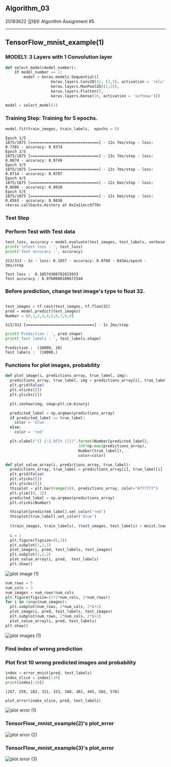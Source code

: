 ## Algorithm_03

20183622 김태우 Algorithm Assignment #5

---
## TensorFlow_mnist_example(1)
### MODEL1: 3 Layers with 1 Convolution layer
```python
def select_model(model_number):
    if model_number == 1:
        model = keras.models.Sequential([
                    keras.layers.Conv2D(32, (3,3), activation = 'relu', input_shape = (28, 28,1)),  # layer 1 
                    keras.layers.MaxPool2D((2,2)),                                                  # layer 2 
                    keras.layers.Flatten(),
                    keras.layers.Dense(10, activation = 'softmax')])                                # layer 3
```

```python
model = select_model(1)
```

### Training Step: Training for 5 epochs.

```python
model.fit(train_images, train_labels,  epochs = 5)
```

```
Epoch 1/5
1875/1875 [==============================] - 13s 7ms/step - loss: 0.7381 - accuracy: 0.9374
Epoch 2/5
1875/1875 [==============================] - 13s 7ms/step - loss: 0.0874 - accuracy: 0.9749
Epoch 3/5
1875/1875 [==============================] - 12s 7ms/step - loss: 0.0714 - accuracy: 0.9787
Epoch 4/5
1875/1875 [==============================] - 12s 6ms/step - loss: 0.0606 - accuracy: 0.9810
Epoch 5/5
1875/1875 [==============================] - 12s 6ms/step - loss: 0.0563 - accuracy: 0.9830
<keras.callbacks.History at 0x2a11ecc9f70>
```

### Test Step
### Perform Test with Test data

```python
test_loss, accuracy = model.evaluate(test_images, test_labels, verbose = 2)
print('\nTest loss : ', test_loss)
print('Test accuracy :', accuracy)
```

```
313/313 - 1s - loss: 0.1057 - accuracy: 0.9760 - 843ms/epoch - 3ms/step

Test loss :  0.10574308782815933
Test accuracy : 0.9760000109672546
```

### Before prediction, change test image's type to float 32.

```python

test_images = tf.cast(test_images, tf.float32)
pred = model.predict(test_images)
Number = [0,1,2,3,4,5,6,7,8,9]
```

```
313/313 [==============================] - 1s 2ms/step
```

```python
print('Prediction : ', pred.shape)
print('Test labels : ', test_labels.shape)
```

```
Prediction :  (10000, 10)
Test labels :  (10000,)
```

### Functions for plot images, probability

```python
def plot_image(i, predictions_array, true_label, img):
  predictions_array, true_label, img = predictions_array[i], true_label[i], img[i]
  plt.grid(False)
  plt.xticks([])
  plt.yticks([])

  plt.imshow(img, cmap=plt.cm.binary)

  predicted_label = np.argmax(predictions_array)
  if predicted_label == true_label:
    color = 'blue'
  else:
    color = 'red'

  plt.xlabel("{} {:2.0f}% ({})".format(Number[predicted_label],
                                100*np.max(predictions_array),
                                Number[true_label]),
                                color=color)

def plot_value_array(i, predictions_array, true_label):
  predictions_array, true_label = predictions_array[i], true_label[i]
  plt.grid(False)
  plt.xticks([])
  plt.yticks([])
  thisplot = plt.bar(range(10), predictions_array, color="#777777")
  plt.ylim([0, 1])
  predicted_label = np.argmax(predictions_array)
  plt.xticks(Number)

  thisplot[predicted_label].set_color('red')
  thisplot[true_label].set_color('blue')
  
  (train_images, train_labels), (test_images, test_labels) = mnist.load_data()
  
  i = 1
  plt.figure(figsize=(6,3))
  plt.subplot(1,2,1)
  plot_image(i, pred, test_labels, test_images)
  plt.subplot(1,2,2)
  plot_value_array(i, pred,  test_labels)
  plt.show()
```
![plot image (1)](https://user-images.githubusercontent.com/69046742/173229623-0443e748-ca0c-4b3e-8471-4011241f4095.png)

```python
num_rows = 5
num_cols = 3
num_images = num_rows*num_cols
plt.figure(figsize=(2*2*num_cols, 2*num_rows))
for i in range(num_images):
  plt.subplot(num_rows, 2*num_cols, 2*i+1)
  plot_image(i, pred, test_labels, test_images)
  plt.subplot(num_rows, 2*num_cols, 2*i+2)
  plot_value_array(i, pred, test_labels)
plt.show()
```

![plot images (1)](https://user-images.githubusercontent.com/69046742/173229625-c53bb923-0251-4883-ab62-d2beecdc7f62.png)

### Find index of wrong prediction

### Plot first 10 wrong predicted images and probability

```python
index = error_mnist(pred, test_labels)
index_slice = index[:10]
print(index[:10])
```

```
[247, 259, 282, 321, 333, 340, 381, 445, 502, 578]
```

```python
plot_error(index_slice, pred, test_labels)
```

![plot error (1)](https://user-images.githubusercontent.com/69046742/173228049-60957996-36e9-46a4-ab07-6fca7cf23b02.png)


### TensorFlow_mnist_example(2)'s plot_error
![plot error (2)](https://user-images.githubusercontent.com/69046742/173228051-294a769e-75cf-4734-a740-bb08ad07bbc3.png)
### TensorFlow_mnist_example(3)'s plot_error
![plot error (3)](https://user-images.githubusercontent.com/69046742/173228052-8300ab57-829f-47e0-8c39-4ae9daa01bcd.png)
